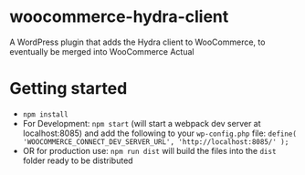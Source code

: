 # woocommerce-hydra-client
A WordPress plugin that adds the Hydra client to WooCommerce, to eventually be merged into WooCommerce Actual

# Getting started

* `npm install`
* For Development: `npm start` (will start a webpack dev server at localhost:8085) and add the following to your `wp-config.php` file: `define( 'WOOCOMMERCE_CONNECT_DEV_SERVER_URL', 'http://localhost:8085/' );`
* OR for production use: `npm run dist` will build the files into the `dist` folder ready to be distributed
